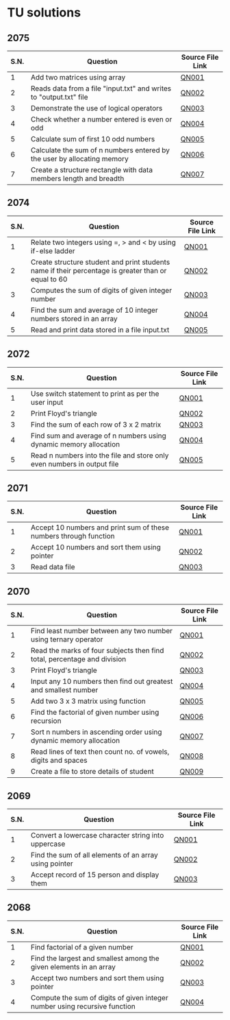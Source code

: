 # TU solutions

## 2075

| S.N. | Question                                                                | Source File Link      |
| ---- | ----------------------------------------------------------------------- | --------------------- |
| 1    | Add two matrices using array                                            | [QN001](2075/QN001.c) |
| 2    | Reads data from a file "input.txt" and writes to "output.txt" file      | [QN002](2075/QN002.c) |
| 3    | Demonstrate the use of logical operators                                | [QN003](2075/QN003.c) |
| 4    | Check whether a number entered is even or odd                           | [QN004](2075/QN004.c) |
| 5    | Calculate sum of first 10 odd numbers                                   | [QN005](2075/QN005.c) |
| 6    | Calculate the sum of n numbers entered by the user by allocating memory | [QN006](2075/QN006.c) |
| 7    | Create a structure rectangle with data members length and breadth       | [QN007](2075/QN007.c) |

## 2074

| S.N. | Question                                                                                            | Source File Link      |
| ---- | --------------------------------------------------------------------------------------------------- | --------------------- |
| 1    | Relate two integers using =, > and < by using if-else ladder                                        | [QN001](2074/QN001.c) |
| 2    | Create structure student and print students name if their percentage is greater than or equal to 60 | [QN002](2074/QN002.c) |
| 3    | Computes the sum of digits of given integer number                                                  | [QN003](2074/QN003.c) |
| 4    | Find the sum and average of 10 integer numbers stored in an array                                   | [QN004](2074/QN004.c) |
| 5    | Read and print data stored in a file input.txt                                                      | [QN005](2074/QN005.c) |

## 2072

| S.N. | Question                                                                | Source File Link      |
| ---- | ----------------------------------------------------------------------- | --------------------- |
| 1    | Use switch statement to print as per the user input                     | [QN001](2072/QN001.c) |
| 2    | Print Floyd's triangle                                                  | [QN002](2072/QN002.c) |
| 3    | Find the sum of each row of 3 x 2 matrix                                | [QN003](2072/QN003.c) |
| 4    | Find sum and average of n numbers using dynamic memory allocation       | [QN004](2072/QN004.c) |
| 5    | Read n numbers into the file and store only even numbers in output file | [QN005](2072/QN005.c) |

## 2071

| S.N. | Question                                                          | Source File Link      |
| ---- | ----------------------------------------------------------------- | --------------------- |
| 1    | Accept 10 numbers and print sum of these numbers through function | [QN001](2071/QN001.c) |
| 2    | Accept 10 numbers and sort them using pointer                     | [QN002](2071/QN002.c) |
| 3    | Read data file                                                    | [QN003](2071/QN003.c) |

## 2070

| S.N. | Question                                                                 | Source File Link      |
| ---- | ------------------------------------------------------------------------ | --------------------- |
| 1    | Find least number between any two number using ternary operator          | [QN001](2070/QN001.c) |
| 2    | Read the marks of four subjects then find total, percentage and division | [QN002](2070/QN002.c) |
| 3    | Print Floyd's triangle                                                   | [QN003](2070/QN003.c) |
| 4    | Input any 10 numbers then find out greatest and smallest number          | [QN004](2070/QN004.c) |
| 5    | Add two 3 x 3 matrix using function                                      | [QN005](2070/QN005.c) |
| 6    | Find the factorial of given number using recursion                       | [QN006](2070/QN006.c) |
| 7    | Sort n numbers in ascending order using dynamic memory allocation        | [QN007](2070/QN007.c) |
| 8    | Read lines of text then count no. of vowels, digits and spaces           | [QN008](2070/QN008.c) |
| 9    | Create a file to store details of student                                | [QN009](2070/QN009.c) |

## 2069

| S.N. | Question                                               | Source File Link      |
| ---- | ------------------------------------------------------ | --------------------- |
| 1    | Convert a lowercase character string into uppercase    | [QN001](2069/QN001.c) |
| 2    | Find the sum of all elements of an array using pointer | [QN002](2069/QN002.c) |
| 3    | Accept record of 15 person and display them            | [QN003](2069/QN003.c) |

## 2068

| S.N. | Question                                                                   | Source File Link      |
| ---- | -------------------------------------------------------------------------- | --------------------- |
| 1    | Find factorial of a given number                                           | [QN001](2068/QN001.c) |
| 2    | Find the largest and smallest among the given elements in an array         | [QN002](2068/QN002.c) |
| 3    | Accept two numbers and sort them using pointer                             | [QN003](2068/QN003.c) |
| 4    | Compute the sum of digits of given integer number using recursive function | [QN004](2068/QN004.c) |
